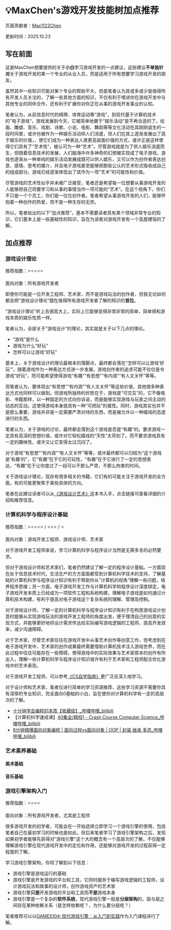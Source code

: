 # 💡MaxChen's游戏开发技能树加点推荐

页面贡献者：[Max1122Chen](https://github.com/Max1122Chen)

更新时间：2025.10.23

## 写在前面

这是MaxChen想要提供的关于**小白**学习游戏开发的一点建议，这些建议**不单独针对**关于游戏开发的某一个专业的从业人员，而是适用于所有想要学习游戏开发的朋友。

虽然其中一些知识可能对某个专业的帮助不大，但是笔者认为其或多或少是值得所有开发人员关注的，了解一些其他方面的知识，不仅有利于增进你在游戏开发中与其他专业的同伴合作，还有利于扩展你对你正在从事的游戏开发事业的认知。

笔者认为，从前信息时代的棋牌、体育运动等“游戏”，到现代基于计算机技术的”电子游戏“，游戏发展到今天，它被简单地置于“娱乐活动”是不再合适的了。绘画、雕塑、音乐、戏剧、诗歌、小说、电影、舞蹈等等文化活动在其刚刚诞生的一段时间里，或许也被作为一种娱乐活动供人们消遣，但人们在其上逐渐发展出了高于娱乐的价值，，使它们成为一种表达人类更高层面价值的方式，或许正是这样使得它们具有了“艺术性”，被认可为一种“艺术”。尽管游戏就是为了供人娱乐消遣而生，但随着信息技术的发展，人们脑海中许多神奇的幻想被实现成了电子游戏，游戏也逐渐从一种单纯的娱乐活动发展成既可以供人娱乐，又可以作为创作者表达创意、感情、思考的媒介，并且电子游戏甚至能够把那些公认的艺术形式吸收成自己的组成部分。游戏已经逐渐体现出了其作为一项“艺术”的可能性和价值。

尽管游戏的艺术性似乎并未被广泛接受，笔者还是希望每一位想要从事游戏开发的人能够把自己将要学习和从事的事情当作一项可能的“艺术”。在这个视角下，你们不只是一个个员工，你们是一位位创作者。笔者希望从事游戏开发的人们，能够怀抱着一种创作的热爱，而不是一种生存的无奈。

所以，笔者给出的以下“加点推荐”，基本不需要读者具有某个领域非常专业的知识，它们基本上是一些基础性的知识，旨在为读者对游戏开发有一个高屋建瓴的了解。



## 加点推荐

### 游戏设计理论

推荐指数：⭐⭐⭐⭐⭐

面向对象：所有游戏开发者

 

即使你可能是一位开发工程师、艺术家，而不是游戏玩法的创作者，但我无论如何都会把“游戏设计理论”摆在值得所有游戏开发者了解的知识的**首位**。

“游戏设计理论”听上去很高大上，实际上它能够变得非常非常的简单，简单得和游戏本质的娱乐性质一样。

笔者认为，全部关于”游戏设计“的理论，其实就是关于以下几点的理论。

- ”游戏“是什么
- 游戏为什么”好玩“
- 怎样可以让游戏”好玩“

基本上，关于游戏设计的理论最根本的落脚点，最终都会落在“怎样可以让游戏’好玩‘”，随着游戏作为一种表达方式进一步发展，游戏创作者的追求可能不仅仅是令游戏“好玩”，而可能希望使得游戏“有趣”“有思想”“有内涵”“有人文关怀”等等。

但笔者认为，要体现出“有思想”“有内涵”“有人文关怀”等这些价值，其他很多种表达方式也同样可以做到。但游戏所独特的优势在于，游戏是“可交互”的，它不像电影、书籍那样，以一种固定的方式向你诉说，而是能够实现游戏与玩家之间主动的动态的互动。这使得游戏本身就具有一种“可把玩”的属性。同时，游戏其实也并不是那么重要，游戏并非是一定需要严肃对待的东西，而是被允许以一种嬉戏的态度进行的东西。

笔者认为，关于游戏的讨论，最终都会落到这个游戏是否是“有趣”的。要求游戏一定具有高深的思想价值，或许对它轻松嬉戏的“天性”太苛刻了。而不要求游戏具有一定的趣味性，或许又让它变得太过沉闷了。

对于游戏“有思想”“有内涵”“有人文关怀”等等，或许最终都可以归结为“这个游戏是’有趣‘的”，它“有趣”在于它的可玩性，“有趣”在于它进行了一定的思想表达，“有趣”在于让你度过了一段可以不那么严肃，不那么拘束的时间。

 

关于游戏设计理论，现存有很多相关的书籍，它们有的可能关注于游戏开发的全方面，有的可能更聚焦于某些具体的方向。

笔者在此建议读者可以从[《游戏设计艺术》](../游戏设计理论/《游戏设计艺术》.md)这本书入手，点击链接可查看详细的介绍和推荐信息。



### 计算机科学与程序设计基础

推荐指数：⭐⭐⭐⭐⭐ / ⭐⭐⭐ / ⭐

面向对象：游戏开发工程师、游戏设计师、艺术家

对于游戏开发工程师来说，学习计算机科学与程序设计当然是无需多言的必然要求。

但对于游戏设计师和艺术家们，笔者仍然建议了解一定的程序设计基础。一方面现在处于信息技术时代，生活生产的方方面面都受到计算机科学技术的支持，了解基础的计算机科学与程序设计知识有利于帮助你从”计算机的视角“理解一些问题，培养程序思维；另一方面，电子游戏开发工作与计算机科学和程序设计深度绑定，电子游戏开发本质上已经成为一项软件工程和系统构建，理解电子游戏是如何通过计算机技术构建，有利于提高对电子游戏这个复杂系统的理解、管理及控制。

对于游戏设计师，了解一定的计算机科学与程序设计知识有利于在构思游戏设计创意时能够从实现游戏玩法的游戏开发工程师的角度出发，便于理清自己的创意的实现方式，并能够更好地将设计需求传达给实际编写游戏逻辑的工程师，提高开发效率，减少沟通障碍。

对于艺术家，尽管艺术家往往在游戏开发中从事艺术创作等创意工作，但考虑到在电子游戏开发中，艺术家的创作成果最终需要借助计算机技术注入游戏世界，而在此过程中往往可能存在一些障碍，使得游戏中的实际效果与艺术家原本的创作有所出入，理解一些计算机科学与程序设计知识或许有利于艺术家和工程师配合优化游戏中的艺术表现。

对于游戏开发工程师，可以参考[《CS自学指南》](https://csdiy.wiki/)更广泛且深入地学习。

对于设计师和艺术家，笔者仅进行简单的学习资源推荐，这些学习资源不需要你具有深厚的专业知识，完全面向0基础的小白，旨在使你对计算机科学有一定的高层次的了解。

- [十分钟学会编程的本质【收藏级】_哔哩哔哩_bilibili](https://www.bilibili.com/video/BV1AF411s78P/?spm_id_from=333.1387.favlist.content.click&vd_source=25800c8dd353f669fe131bd34020970c)
- 【计算机科学速成课】[40集全/精校\] - Crash Course Computer Science_哔哩哔哩_bilibili](https://www.bilibili.com/video/BV1EW411u7th/?spm_id_from=333.1387.favlist.content.click&vd_source=25800c8dd353f669fe131bd34020970c)
- [8分钟搞懂面向对象编程 | 面向过程vs面向对象 | OOP | 封装 继承 多态_哔哩哔哩_bilibili](https://www.bilibili.com/video/BV1wZ4y1B7A7/?spm_id_from=333.1387.favlist.content.click&vd_source=25800c8dd353f669fe131bd34020970c)

### 艺术素养基础

#### 美术基础

#### 音乐基础



### 游戏引擎架构入门

推荐指数：⭐⭐⭐⭐

面向对象：所有游戏开发者，尤其是工程师

很多游戏开发的初学者，可能会在一开始选择立即学习一个游戏引擎的使用，包括笔者自己在最初学习的时候也是如此。但后来笔者学习了游戏引擎架构之后，发现如果初学者能够先获得对”游戏引擎“这个大的概念有一个高层次的了解，不仅能够理解游戏引擎在现代游戏开发中的定位和作用，还能够对游戏开发的过程获得一定程度的了解。

学习游戏引擎架构，你将了解到以下信息：

- 游戏引擎是游戏运行的基础
- 游戏引擎是开发游戏的平台和工具，它同时服务于编写游戏逻辑的工程师，设计游戏玩法和故事的设计师，创作游戏资产的艺术家
- 游戏引擎**只是**开发游戏的平台和工具而**不是**游戏本身
- 游戏引擎是一个复杂的**软件系统**，现代游戏引擎一般是**分层架构**的，层与层之间存在某种依赖关系（是怎样依赖呢？，为什么要分层呢？）

笔者推荐可以以[GAMES104-现代游戏引擎：从入门到实践](../游戏引擎/游戏引擎架构/GAMES104-现代游戏引擎：从入门到实践.md)作为入门课程进行了解。